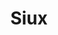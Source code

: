 ---
id: siux
parent: /wiki/racchette/
permalink: /wiki/racchette/siux/
image: /images/wiki/brands/siux.webp
title: Siux
brand: siux
marca: siux
description: Noi di Siux siamo specialisti nella fabbricazione di racchette da padel e attrezzature sportive da padel. Scoprite nel nostro sito tutto ciò che abbiamo preparato per voi. Si presenta così al pubblico il brand spagnolo nato nel 2012. Tra i giocatori sponsorizzati di questa marca spicca su tutti Cristian Gutierrez, giocatore argentino del World Padel Tour, uno dei giocatori più talentuosi della storia del padel. Produce moltissimi modelli ideali per ogni tipo di giocatore.
---